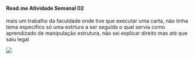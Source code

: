   <div>
    <h4>
      Read.me Atividade Semanal 02
    </h4>
      <p>
      mais um trabalho da faculdade onde tive que executar uma carta, não tinha tema especifico só uma estrtura a ser seguida o qual servia como aprendizado de manipulação estrutura, não sei explicar direito mas até que saiu legal
      </p>
  </div>

  <div>
    <img src="https://sescongf.com.br/wp-content/uploads/2019/04/Logo-Univali-final.png">
  </div>
